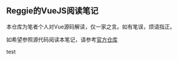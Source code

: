 ## Reggie的VueJS阅读笔记

本仓库为笔者个人对Vue源码解读，仅一家之言。如有笔误，烦请指正。

如希望参照源代码阅读本笔记，请参考[官方仓库](https://github.com/vuejs/vue)

test